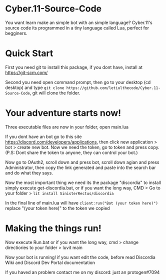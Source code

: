 # Cyber.11-Source-Code
You want learn make an simple bot with an simple language? Cyber.11's source code its programmed in a tiny language called Lua, perfect for begginers.

# Quick Start

First you need git to install this package, if you dont have, install at https://git-scm.com/

Second you need open command prompt, then go to your desktop (cd desktop) and type ```git clone https://github.com/letiulthecode/Cyber.11-Source-Code```, git will clone the folder.

# Your adventure starts now!
Three executable files are now in your folder, open main.lua

If you dont have an bot go to this site https://discord.com/developers/applications, then click new application > bot > create new bot. Now we need the token, go to token and press copy. (P.S: Dont share the token to anyone, they can control your bot.)

Now go to OAuth2, scroll down and press bot, scroll down agian and press Administrator, then copy the link generated and paste into the search bar and do what they says.

Now the most important thing we need its the package "discordia" to install simply execute get-discordia.bat, or if you want the long way, CMD > Go to your folder > ```lit install SinisterRectus/discordia```

In the final line of main.lua will have ```client:run("Bot (your token here)")``` replace "(your token here)" to the token we copied

# Making the things run!

Now execute Run.bat or if you want the long way, cmd > change directiories to your folder > luvit main

Now your bot is running! if you want edit the code, before read Discordia Wiki and Discord Dev Portal documentation

If you haved an problem contact me on my discord: just an protogen#7094
